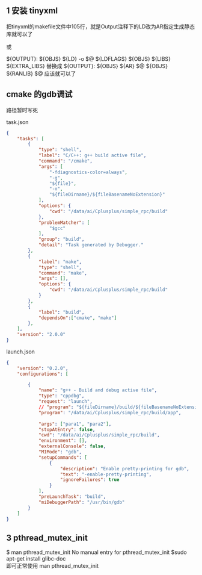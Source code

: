 ## 1 安装 tinyxml 

把tinyxml的makefile文件中105行，就是Output注释下的LD改为AR指定生成静态库就可以了

或

${OUTPUT}: ${OBJS}
${LD} -o $@ ${LDFLAGS} ${OBJS} ${LIBS} ${EXTRA_LIBS}
替换成
${OUTPUT}: ${OBJS}
	${AR} $@ ${OBJS}
	${RANLIB} $@
应该就可以了


## cmake 的gdb调试
路径暂时写死

task.json
```json
{
    "tasks": [
        {
            "type": "shell",
            "label": "C/C++: g++ build active file",
            "command": "/cmake",
            "args": [
                "-fdiagnostics-color=always",
                "-g",
                "${file}",
                "-o",
                "${fileDirname}/${fileBasenameNoExtension}"
            ],
            "options": {
                "cwd": "/data/ai/Cplusplus/simple_rpc/build"
            },
            "problemMatcher": [
                "$gcc"
            ],
            "group": "build",
            "detail": "Task generated by Debugger."
        },
        {
            "label": "make",
            "type": "shell",
            "command": "make",
            "args": [],
            "options": {
                "cwd": "/data/ai/Cplusplus/simple_rpc/build"
            }
        },
        {
            "label": "build",
            "dependsOn":["cmake", "make"]
        },
    ],
    "version": "2.0.0"
}
```

launch.json
```json
{
    "version": "0.2.0",
    "configurations": [

        {
            "name": "g++ - Build and debug active file",
            "type": "cppdbg",
            "request": "launch",
            // "program": "${fileDirname}/build/${fileBasenameNoExtension}",
            "program": "/data/ai/Cplusplus/simple_rpc/build/app",
             
            "args": ["para1", "para2"],
            "stopAtEntry": false,
            "cwd": "/data/ai/Cplusplus/simple_rpc/build",
            "environment": [],
            "externalConsole": false,
            "MIMode": "gdb",
            "setupCommands": [
                {
                    "description": "Enable pretty-printing for gdb",
                    "text": "-enable-pretty-printing",
                    "ignoreFailures": true
                }
            ],
            "preLaunchTask": "build",
            "miDebuggerPath": "/usr/bin/gdb"
        }
    ]
}

```

## 3 pthread_mutex_init
$ man pthread_mutex_init
No manual entry for pthread_mutex_init
$sudo apt-get install glibc-doc  
即可正常使用 man pthread_mutex_init